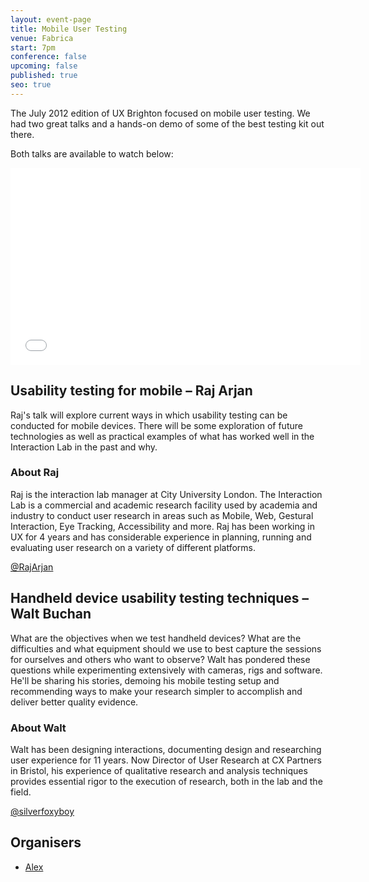 ```yaml
---
layout: event-page
title: Mobile User Testing
venue: Fabrica
start: 7pm
conference: false
upcoming: false
published: true
seo: true
---
```


The July 2012 edition of UX Brighton focused on mobile user testing. We had two great talks and a hands-on demo of some of the best testing kit out there.  

Both talks are available to watch below:

<div class="embed-container hd">
<iframe width="560" height="315" src="//www.youtube.com/embed/wi3_05O8gZE?list=PLmeBKCinpyZ9KYdrFev6JR1rx2kn8zt1H" frameborder="0" allowfullscreen></iframe>
</div>

## Usability testing for mobile – Raj Arjan

Raj's talk will explore current ways in which usability testing can be conducted for mobile devices. There will be some exploration of future technologies as well as practical examples of what has worked well in the Interaction Lab in the past and why.

### About Raj

Raj is the interaction lab manager at City University London. The Interaction Lab is a commercial and academic research facility used by academia and industry to conduct user research in areas such as Mobile, Web, Gestural Interaction, Eye Tracking, Accessibility and more. Raj has been working in UX for 4 years and has considerable experience in planning, running and evaluating user research on a variety of different platforms.

[@RajArjan](http://www.twitter.com/RajArjan)


## Handheld device usability testing techniques – Walt Buchan

What are the objectives when we test handheld devices? What are the difficulties and what equipment should we use to best capture the sessions for ourselves and others who want to observe? Walt has pondered these questions while experimenting extensively with cameras, rigs and software. He'll be sharing his stories, demoing his mobile testing setup and recommending ways to make your research simpler to accomplish and deliver better quality evidence.

### About Walt

Walt has been designing interactions, documenting design and researching user experience for 11 years.  Now Director of User Research at CX Partners in Bristol, his experience of qualitative research and analysis techniques provides essential rigor to the execution of research, both in the lab and the field.

[@silverfoxyboy](http://www.twitter.com/silverfoxyboy)

## Organisers

- <a href="http://uxbrighton.org.uk/about/#alex">Alex</a>
